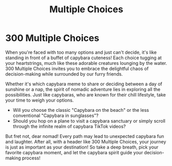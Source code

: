 ﻿---
category: 3xx
code: 300
cover: https://firebasestorage.googleapis.com/v0/b/capy-http.appspot.com/o/Capy-300-750x600.webp?alt=media
thumbnail: https://firebasestorage.googleapis.com/v0/b/capy-http.appspot.com/o/Capy-300-250x200.webp?alt=media
coverAlt: Multiple Choices
description: Multiple Choices
tags:
- 3xx
title: Multiple Choices
---

# 300 Multiple Choices

When you're faced with too many options and just can't decide, it's like standing in front of a buffet of capybara cuteness! Each choice tugging at your heartstrings, much like these adorable creatures lounging by the water. 300 Multiple Choices invites you to embrace the delightful chaos of decision-making while surrounded by our furry friends.

Whether it's which capybara meme to share or deciding between a day of sunshine or a nap, the spirit of nomadic adventure lies in exploring all the possibilities. Just like capybaras, who are known for their chill lifestyle, take your time to weigh your options. 

- Will you choose the classic "Capybara on the beach" or the less conventional "Capybara in sunglasses"?
- Should you hop on a plane to visit a capybara sanctuary or simply scroll through the infinite realm of capybara TikTok videos?

But fret not, dear nomad! Every path may lead to unexpected capybara fun and laughter. After all, with a header like 300 Multiple Choices, your journey is just as important as your destination! So take a deep breath, pick your favorite capybara moment, and let the capybara spirit guide your decision-making process!